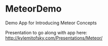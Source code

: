 # MeteorDemo
Demo App for Introducing Meteor Concepts

Presentation to go along with app here:
http://kylemitofsky.com/Presentations/Meteor/
